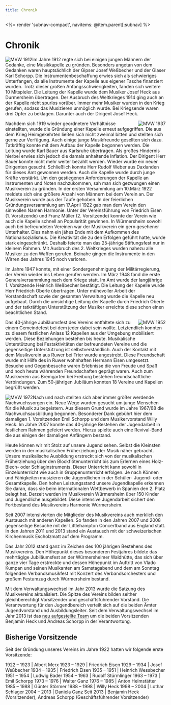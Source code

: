 ```yaml
---
title: Chronik
---
```


<%= render 'subnav-compact', navitems: @item.parent[:subnav] %>

Chronik
=======

<div class="l-box" style="float: left">
  <img src="/images/verein/chronik/mvw_1912.jpg" alt="MVW 1912">
</div>

Im Jahre 1912 regte sich bei einigen jungen Männern der Gedanke, eine Musikkapelle zu gründen. Besonders angetan von dem Gedanken waren hauptsächlich der Gipser Josef Weßbecher und der Glaser Karl Schorpp. Die Instrumentenbeschaffung erwies sich als schwieriges Unterfangen, da alle Instrumente der Kapelle aus eigener Tasche finanziert wurden. Trotz dieser großen Anfangsschwierigkeiten, fanden sich weitere 10 Mitspieler. Die Leitung der Kapelle wurde dem Musiker Josef Heck aus Durmersheim übertragen. Der Ausbruch des Weltkrieges 1914 ging auch an der Kapelle nicht spurlos vorüber. Immer mehr Musiker wurden in den Krieg gerufen, sodass das Musizieren unmöglich wurde. Bei Kriegsende waren drei Opfer zu beklagen. Darunter auch der Dirigent Josef Heck. 

<div class="l-box" style="float: right">
  <img src="/images/verein/chronik/mvw_1937.jpg" alt="MVW 1937">
</div>

Nachdem sich 1919 wieder geordnetere Verhältnisse einstellten, wurde die Gründung einer Kapelle erneut aufgegriffen. Die aus dem Krieg Heimgekehrten ließen sich nicht zweimal bitten und stellten sich gerne zur Verfügung. Auch einige junge Musikfreunde gesellten sich dazu. Tatkräftig konnte mit dem Aufbau der Kapelle begonnen werden. Die Leitung wurde Karl Bauer aus Karlsruhe übertragen. Als großes Hindernis hierbei erwies sich jedoch die damals anhaltende Inflation. Der Dirigent Herr Bauer konnte nicht mehr weiter bezahlt werden.   Wieder wurde ein neuer Dirigenten gesucht. Schließlich konnte Herr Rudolf Weber aus Daxlanden für dieses Amt gewonnen werden. Auch die Kapelle wurde durch junge Kräfte verstärkt. Um den gestiegenen Anforderungen der Kapelle an Instrumenten und Noten nachzukommen, sah man sich gezwungen einen Musikverein zu gründen. In der ersten Versammlung am 10.März 1922 meldete sich eine größere Anzahl von Männern bei dem Verein an. Der Musikverein wurde aus der Taufe gehoben. In der feierlichen Gründungsversammlung am 17.April 1922 gab man dem Verein den sinnvollen Namen Harmonie. Unter der Vereinsführung von Friedrich Eisen (1. Vorsitzende) und Franz Müller (2. Vorsitzende) konnte der Verein wie auch die Kapelle schnell an Popularität gewinnen. In Würmersheim sowohl auch bei befreundeten Vereinen war der Musikverein ein gern gesehener Unterhalter. Dies nahm ein jähes Ende mit dem Aufkommen des Nationalsozialismus. Die Kreativität die zu den Erfolgen geführt hatte, wurde stark eingeschränkt. Deshalb feierte man das 25-jährige Stiftungsfest nur in kleinem Rahmen. Mit Ausbruch des 2. Weltkrieges wurden nahezu alle Musiker zu den Waffen gerufen. Beinahe gingen die Instrumente in den Wirren des Jahres 1945 noch verloren.

<div class="l-box" style="float: left">
  <img src="/images/verein/chronik/mvw_GM.jpg" alt="">
</div>

Im Jahre 1947 konnte, mit einer Sondergenehmigung der Militärregierung, der Verein wieder ins Leben gerufen werden. Im März 1948 fand die erste Generalversammlung nach dem Kriege statt. Im Amt wurde der langjährige 1. Vorsitzende Heinrich Weßbecher  bestätigt. Die Leitung der Kapelle wurde Herr Friedrich Oberle übertragen. Unter mühevoller Arbeit der Vorstandschaft sowie der gesamten Verwaltung wurde die Kapelle neu aufgebaut. Durch die umsichtige Leitung der Kapelle durch Friedrich Oberle und der tatkräftigen Unterstützung der Musiker erreichte diese schon einen beachtlichen Stand.

<div class="l-box" style="float: right">
  <img src="/images/verein/chronik/mvw_1952.jpg" alt="MVW 1952">
</div>

Das 40-jährige Jubiläumsfest des Vereins entfaltete sich zu einem Gemeindefest bei dem jeder dabei sein wollte. Letztendlich konnten zu diesem festlichen Anlass 12 Kapellen aus der Umgebung mobilisiert werden. Diese Beziehungen bestehen bis heute. Musikalische Unterstützung bei Festaktivitäten der befreundeten Vereine und die gegenseitige Unterstützung ist selbstverständlich. Auch der Kontakt mit dem Musikverein aus Ruwer bei Trier wurde angestrebt. Diese Freundschaft wurde mit Hilfe des in Ruwer wohnhaften Hermann Eisen umgesetzt. Besuche und Gegenbesuche waren Erlebnisse die von Freude und Spaß und noch heute währenden Freundschaften geprägt waren. Auch zum Musikverein aus Bremgarten bei Freiburg bestehen freundschaftliche Verbindungen. Zum 50-jährigen Jubiläum konnten 18 Vereine und Kapellen begrüßt werden.

<div class="l-box" style="float: left">
  <img src="/images/verein/chronik/mvw_1972.jpg" alt="MVW 1972">
</div>

Nach und nach stellten sich aber immer größer werdende Nachwuchssorgen ein. Neue Wege wurden gesucht um junge Menschen für die Musik zu begeistern. Aus diesem Grund wurde im Jahre 1967/68 die Nachwuchsausbildung begonnen. Besonderer Dank gebührt hier dem damaligen 1. Vorsitzenden Emil Schorpp und dem Musikervorstand Willy Heck. Im Jahre 2007 konnte das 40-jährige Bestehen der Jugendarbeit in festlichem Rahmen gefeiert werden. Hierzu spielte auch eine Revival-Band die aus einigen der damaligen Anfängern bestand.

Heute können wir mit Stolz auf unsere Jugend sehen. Selbst die Kleinsten werden in der musikalischen Früherziehung der Musik näher gebracht. Unsere musikalische Ausbildung erstreckt sich von  der musikalischen Früherziehung über den Blockflötenunterricht bis zum Erlernen eines Holz- Blech- oder Schlaginstruments. Dieser Unterricht kann sowohl in Einzelunterricht wie auch in Gruppenunterricht erfolgen. Je nach Können und Fähigkeiten musizieren die Jugendlichen in der Schüler- Jugend- oder Gesamtkapelle. Den hohen Leistungsstand unsere Jugendkapelle erkennen Sie daran, dass sie beim internationalen Wettbewerb in Spanien den 2. Platz belegt hat. Derzeit werden im Musikverein Würmersheim über 150 Kinder und Jugendliche ausgebildet. Diese intensive Jugendarbeit sichert den Fortbestand des Musikvereins Harmonie Würmersheim.

Seit 2007 intensivierten die Mitglieder des Musikvereins auch merklich den Austausch 
mit anderen Kapellen. So fanden in den Jahren 2007 und 2008 gegenseitige Besuche mit 
der Littlehampton Concertband aus England statt. In den Jahren 2011 und 2013 stand ein 
Austausch mit der schweizerischen Kirchenmusik Escholzmatt auf dem Programm. 

Das Jahr 2012 stand ganz im Zeichen des 100 jährigen Bestehens des Musikvereins. Den 
Höhepunkt dieses besonderen Festjahres bildete das mehrtägige Jubiläumsfest an der 
Würmersheimer Waldhütte, das sich über ganze vier Tage erstreckte und dessen Höhepunkt 
im Auftritt von Vlado Kumpan und seinen Musikanten am Samstagabend und dem am 
Sonntag folgenden Verbandsmusikfest mit Konzert des Verbandsorchesters und großem 
Festumzug durch Würmersheim bestand.

Mit dem Verwaltungswechsel im Jahr 2013 wurde die Satzung des Musikvereins 
aktualisiert. Die Spitze des Vereins bilden seither gleichberechtigt Vorsitzender 
und geschäftsführender Vorstand. Die Verantwortung für den Jugendbereich 
verteilt sich auf die beiden Ämter Jugendvorstand und Ausbildungsleiter. Seit dem 
Verwaltungswechsel im Jahr 2013 ist das [neu aufgestellte Team](/verein/verwaltung/)
um die beiden Vorsitzenden Benjamin Heck und Andreas Schorpp in der 
Verantwortung.


## Bisherige Vorsitzende

Seit der Gründung unseres Vereins im Jahre 1922 hatten wir folgende erste Vorsitzende:

1922 – 1923 | Albert Merx
1923 – 1929 | Friedrich Eisen
1929 – 1934 | Josef Weßbecher
1934 – 1935 | Friedrich Eisen
1935 – 1951 | Heinrich Wessbecher
1951 – 1954 | Ludwig Bader
1954 – 1963 | Rudolf Stürmlinger
1963 – 1973 | Emil Schorpp
1973 – 1976 | Walter Ganz
1976 – 1985 | Anton Helmstätter
1985 – 1988 | Günter Störmer
1988 – 1998 | Willy Heck
1998 – 2004 | Lothar Schlager
2004 – 2013 | Daniela Ganz
Seit 2013   | Benjamin Heck (Vorsitzender), Andreas Schorpp (Geschäftsführender Vorsitzender)
